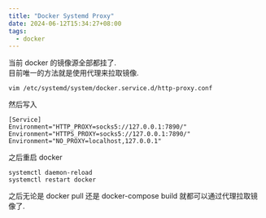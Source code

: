 ```yaml
---
title: "Docker Systemd Proxy"
date: 2024-06-12T15:34:27+08:00
tags:
  - docker
---
```

当前 docker 的镜像源全部都挂了.  
目前唯一的方法就是使用代理来拉取镜像.  
```shell
vim /etc/systemd/system/docker.service.d/http-proxy.conf
```
然后写入  

```
[Service]
Environment="HTTP_PROXY=socks5://127.0.0.1:7890/"
Environment="HTTPS_PROXY=socks5://127.0.0.1:7890/"
Environment="NO_PROXY=localhost,127.0.0.1"
```
之后重启 docker
```shell
systemctl daemon-reload
systemctl restart docker
```

之后无论是 docker pull 还是 docker-compose build 就都可以通过代理拉取镜像了.
